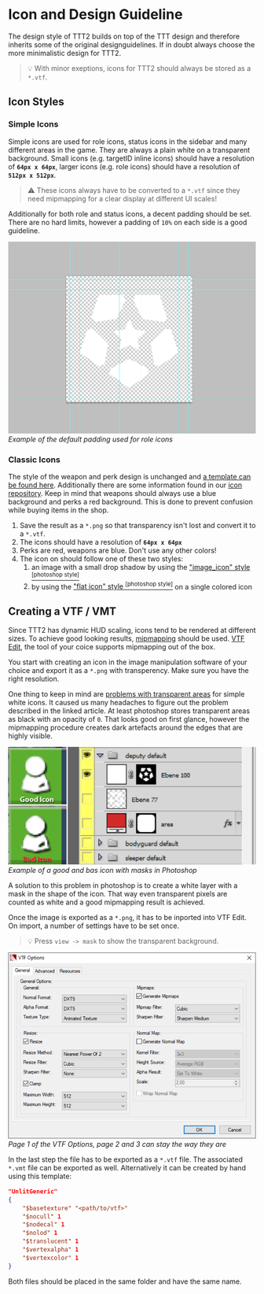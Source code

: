 # Icon and Design Guideline

The design style of TTT2 builds on top of the TTT design and therefore inherits some of the original designguidelines. If in doubt always choose the more minimalistic design for TTT2.

>:bulb: With minor exeptions, icons for TTT2 should always be stored as a `*.vtf`.

## Icon Styles

### Simple Icons

Simple icons are used for role icons, status icons in the sidebar and many different areas in the game. They are always a plain white on a transparent background. Small icons (e.g. targetID inline icons) should have a resolution of **`64px x 64px`**, larger icons (e.g. role icons) should have a resolution of **`512px x 512px`**.

>:warning: These icons always have to be converted to a `*.vtf` since they need mipmapping for a clear display at different UI scales!

Additionally for both role and status icons, a decent padding should be set. There are no hard limits, however a padding of `10%` on each side is a good guideline.

![Icon Padding](../../assets/images/article/icon_padding.png)
*Example of the default padding used for role icons*

### Classic Icons

The style of the weapon and perk design is unchanged and [a template can be found here](http://ttt.badking.net/custom-weapon-guide). Additionally there are some information found in our [icon repository](https://github.com/TimGoll/ttt_addon_graphics/tree/master/reworked_shop/). Keep in mind that weapons should always use a blue background and perks a red background. This is done to prevent confusion while buying items in the shop.

1. Save the result as a `*.png` so that transparency isn't lost and convert it to a `*.vtf`.
2. The icons should have a resolution of **`64px x 64px`**
3. Perks are red, weapons are blue. Don't use any other colors!
4. The icon on should follow one of these two styles:
   1. an image with a small drop shadow by using the ["image_icon" style <sup>[photoshop style]</sup>](https://github.com/TTT-2/ttt_addon_graphics/blob/master/reworked_shop/styles/image_icon.asl)
   2. by using the ["flat icon" style <sup>[photoshop style]</sup>](https://github.com/TTT-2/ttt_addon_graphics/blob/master/reworked_shop/styles/flat_icon.asl) on a single colored icon

## Creating a VTF / VMT

Since TTT2 has dynamic HUD scaling, icons tend to be rendered at different sizes. To achieve good looking results, [mipmapping](https://en.wikipedia.org/wiki/Mipmap) should be used. [VTF Edit](https://developer.valvesoftware.com/wiki/VTFEdit), the tool of your coice supports mipmapping out of the box.

You start with creating an icon in the image manipulation software of your choice and export it as a `*.png` with transperency. Make sure you have the right resolution.

One thing to keep in mind are [problems with transparent areas](http://www.adriancourreges.com/blog/2017/05/09/beware-of-transparent-pixels/) for simple white icons. It caused us many headaches to figure out the problem described in the linked article. At least photoshop stores transparent areas as black with an opacity of `0`. That looks good on first glance, however the mipmapping procedure creates dark artefacts around the edges that are highly visible.

![Icon Masking](../../assets/images/article/icon_mask.png)
*Example of a good and bas icon with masks in Photoshop*

A solution to this problem in photoshop is to create a white layer with a mask in the shape of the icon. That way even transparent pixels are counted as white and a good mipmapping result is achieved.

Once the image is exported as a `*.png`, it has to be inported into VTF Edit. On import, a number of settings have to be set once.<br>

>:bulb: Press `view -> mask` to show the transparent background.

![Icon VTF Options](../../assets/images/article/vtf_settings.png)
*Page 1 of the VTF Options, page 2 and 3 can stay the way they are*

In the last step the file has to be exported as a `*.vtf` file. The associated `*.vmt` file can be exported as well. Alternatively it can be created by hand using this template:

```json
"UnlitGeneric"
{
	"$basetexture" "<path/to/vtf>"
	"$nocull" 1
	"$nodecal" 1
	"$nolod" 1
	"$translucent" 1
	"$vertexalpha" 1
	"$vertexcolor" 1
}
```

Both files should be placed in the same folder and have the same name.
